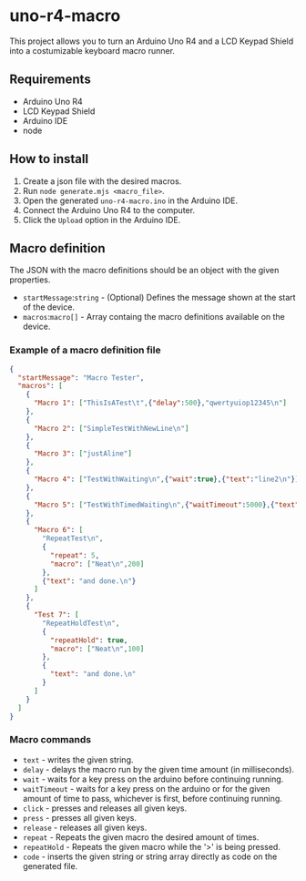 # uno-r4-macro


This project allows you to turn an Arduino Uno R4 and a LCD Keypad Shield into a costumizable keyboard macro runner.

## Requirements

* Arduino Uno R4
* LCD Keypad Shield
* Arduino IDE
* node

## How to install

1. Create a json file with the desired macros.
2. Run `node generate.mjs <macro_file>`.
3. Open the generated `uno-r4-macro.ino` in the Arduino IDE.
4. Connect the Arduino Uno R4 to the computer.
5. Click the `Upload` option in the Arduino IDE.

## Macro definition

The JSON with the macro definitions should be an object with the given properties.

* `startMessage`:`string` - (Optional) Defines the message shown at the start of the device.
* `macros`:`macro[]` - Array containg the macro definitions available on the device.


### Example of a macro definition file
```json
{
  "startMessage": "Macro Tester",
  "macros": [
    {
      "Macro 1": ["ThisIsATest\t",{"delay":500},"qwertyuiop12345\n"]
    },
    {
      "Macro 2": ["SimpleTestWithNewLine\n"]
    },
    {
      "Macro 3": ["justAline"]
    },
    {
      "Macro 4": ["TestWithWaiting\n",{"wait":true},{"text":"line2\n"}]
    },
    {
      "Macro 5": ["TestWithTimedWaiting\n",{"waitTimeout":5000},{"text":"and done.\n"}]
    },
    {
      "Macro 6": [
        "RepeatTest\n",
        {
          "repeat": 5,
          "macro": ["Neat\n",200]
        },
        {"text": "and done.\n"}
      ]
    },
    {
      "Test 7": [
        "RepeatHoldTest\n",
        {
          "repeatHold": true,
          "macro": ["Neat\n",100]
        },
        {
          "text": "and done.\n"
        }
      ]
    }
  ]
}
```


### Macro commands

* `text` - writes the given string.
* `delay` - delays the macro run by the given time amount (in milliseconds).
* `wait` - waits for a key press on the arduino before continuing running.
* `waitTimeout` - waits for a key press on the arduino or for the given amount of time to pass, whichever is first, before continuing running.
* `click` - presses and releases all given keys.
* `press` - presses all given keys.
* `release` - releases all given keys.
* `repeat` - Repeats the given macro the desired amount of times.
* `repeatHold` - Repeats the given macro while the '>' is being pressed.
* `code` - inserts the given string or string array directly as code on the generated file.